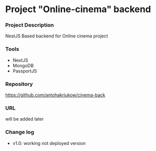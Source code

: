 # Project "Online-cinema" backend

### Project Description

NestJS Based backend for Online cinema project

### Tools

-   NextJS
-   MongoDB
-   PassportJS

### Repository

https://github.com/antohakriukow/cinema-back

### URL

will be added later

### Change log

-   v1.0: working not deployed version
